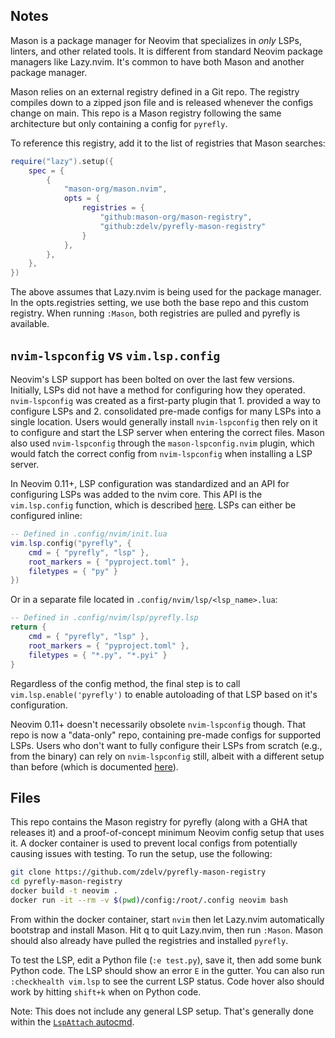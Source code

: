 ## Notes

Mason is a package manager for Neovim that specializes in _only_ LSPs, linters,
and other related tools. It is different from standard Neovim package managers
like Lazy.nvim. It's common to have both Mason and another package manager.

Mason relies on an external registry defined in a Git repo. The registry
compiles down to a zipped json file and is released whenever the configs change
on main. This repo is a Mason registry following the same architecture but only
containing a config for `pyrefly`.

To reference this registry, add it to the list of registries that Mason searches:
```lua
require("lazy").setup({
    spec = {
        {
            "mason-org/mason.nvim",
            opts = {
                registries = {
                    "github:mason-org/mason-registry",
                    "github:zdelv/pyrefly-mason-registry"
                }
            },
        },
    },
})
```

The above assumes that Lazy.nvim is being used for the package manager. In the
opts.registries setting, we use both the base repo and this custom registry.
When running `:Mason`, both registries are pulled and pyrefly is available.

## `nvim-lspconfig` vs `vim.lsp.config`

Neovim's LSP support has been bolted on over the last few versions. Initially,
LSPs did not have a method for configuring how they operated. `nvim-lspconfig`
was created as a first-party plugin that 1. provided a way to configure LSPs
and 2. consolidated pre-made configs for many LSPs into a single location.
Users would generally install `nvim-lspconfig` then rely on it to configure and
start the LSP server when entering the correct files. Mason also used
`nvim-lspconfig` through the `mason-lspconfig.nvim` plugin, which would fatch
the correct config from `nvim-lspconfig` when installing a LSP server.

In Neovim 0.11+, LSP configuration was standardized and an API for configuring
LSPs was added to the nvim core. This API is the `vim.lsp.config` function,
which is described [here](https://neovim.io/doc/user/lsp.html#lsp-config). LSPs
can either be configured inline:

```lua
-- Defined in .config/nvim/init.lua
vim.lsp.config("pyrefly", {
    cmd = { "pyrefly", "lsp" },
    root_markers = { "pyproject.toml" },
    filetypes = { "py" }
})
```

Or in a separate file located in `.config/nvim/lsp/<lsp_name>.lua`:

```lua
-- Defined in .config/nvim/lsp/pyrefly.lsp
return {
    cmd = { "pyrefly", "lsp" },
    root_markers = { "pyproject.toml" },
    filetypes = { "*.py", "*.pyi" }
}
```

Regardless of the config method, the final step is to call
`vim.lsp.enable('pyrefly')` to enable autoloading of that LSP based on it's
configuration.

Neovim 0.11+ doesn't necessarily obsolete `nvim-lspconfig` though. That repo is
now a "data-only" repo, containing pre-made configs for supported LSPs. Users
who don't want to fully configure their LSPs from scratch (e.g., from the
binary) can rely on `nvim-lspconfig` still, albeit with a different setup than
before (which is documented
[here](https://github.com/neovim/nvim-lspconfig?tab=readme-ov-file#configuration)).

## Files

This repo contains the Mason registry for pyrefly (along with a GHA that
releases it) and a proof-of-concept minimum Neovim config setup that uses it. A
docker container is used to prevent local configs from potentially causing
issues with testing. To run the setup, use the following:

```bash
git clone https://github.com/zdelv/pyrefly-mason-registry
cd pyrefly-mason-registry
docker build -t neovim .
docker run -it --rm -v $(pwd)/config:/root/.config neovim bash
```

From within the docker container, start `nvim` then let Lazy.nvim automatically
bootstrap and install Mason. Hit q to quit Lazy.nvim, then run `:Mason`. Mason
should also already have pulled the registries and installed `pyrefly`.

To test the LSP, edit a Python file (`:e test.py`), save it, then add some bunk
Python code. The LSP should show an error `E` in the gutter. You can also run
`:checkhealth vim.lsp` to see the current LSP status. Code hover also should
work by hitting `shift+k` when on Python code.

Note: This does not include any general LSP setup. That's generally done within
the [`LspAttach` autocmd](https://neovim.io/doc/user/lsp.html#lsp-attach).
